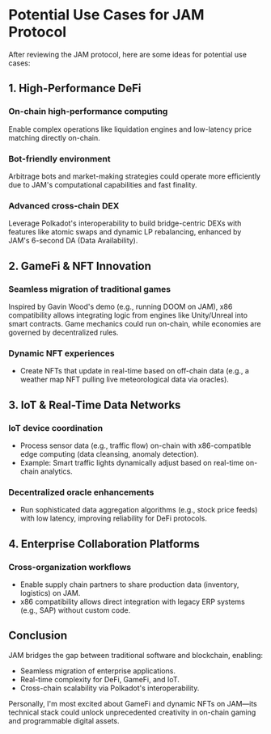 # Potential Use Cases for JAM Protocol

After reviewing the JAM protocol, here are some ideas for potential use cases:

## 1. High-Performance DeFi

### On-chain high-performance computing
Enable complex operations like liquidation engines and low-latency price matching directly on-chain.

### Bot-friendly environment
Arbitrage bots and market-making strategies could operate more efficiently due to JAM's computational capabilities and fast finality.

### Advanced cross-chain DEX
Leverage Polkadot's interoperability to build bridge-centric DEXs with features like atomic swaps and dynamic LP rebalancing, enhanced by JAM's 6-second DA (Data Availability).

## 2. GameFi & NFT Innovation

### Seamless migration of traditional games
Inspired by Gavin Wood's demo (e.g., running DOOM on JAM), x86 compatibility allows integrating logic from engines like Unity/Unreal into smart contracts. Game mechanics could run on-chain, while economies are governed by decentralized rules.

### Dynamic NFT experiences
- Create NFTs that update in real-time based on off-chain data (e.g., a weather map NFT pulling live meteorological data via oracles).

## 3. IoT & Real-Time Data Networks

### IoT device coordination
- Process sensor data (e.g., traffic flow) on-chain with x86-compatible edge computing (data cleansing, anomaly detection).
- Example: Smart traffic lights dynamically adjust based on real-time on-chain analytics.

### Decentralized oracle enhancements
- Run sophisticated data aggregation algorithms (e.g., stock price feeds) with low latency, improving reliability for DeFi protocols.

## 4. Enterprise Collaboration Platforms

### Cross-organization workflows
- Enable supply chain partners to share production data (inventory, logistics) on JAM.
- x86 compatibility allows direct integration with legacy ERP systems (e.g., SAP) without custom code.

## Conclusion

JAM bridges the gap between traditional software and blockchain, enabling:

- Seamless migration of enterprise applications.
- Real-time complexity for DeFi, GameFi, and IoT.
- Cross-chain scalability via Polkadot's interoperability.

Personally, I'm most excited about GameFi and dynamic NFTs on JAM—its technical stack could unlock unprecedented creativity in on-chain gaming and programmable digital assets.
